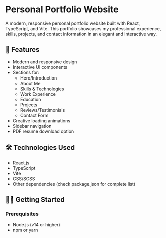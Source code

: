 # Personal Portfolio Website

A modern, responsive personal portfolio website built with React, TypeScript, and Vite. This portfolio showcases my professional experience, skills, projects, and contact information in an elegant and interactive way.

## 🚀 Features

- Modern and responsive design
- Interactive UI components
- Sections for:
  - Hero/Introduction
  - About Me
  - Skills & Technologies
  - Work Experience
  - Education
  - Projects
  - Reviews/Testimonials
  - Contact Form
- Creative loading animations
- Sidebar navigation
- PDF resume download option

## 🛠️ Technologies Used

- React.js
- TypeScript
- Vite
- CSS/SCSS
- Other dependencies (check package.json for complete list)

## 🏃‍♂️ Getting Started

### Prerequisites

- Node.js (v14 or higher)
- npm or yarn

